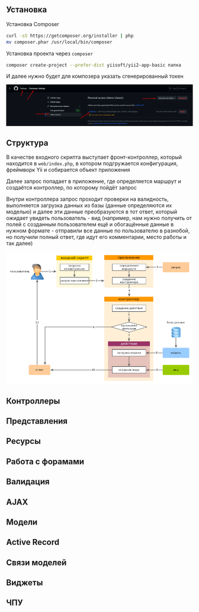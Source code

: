 

## Установка

Установка Composer

```bash
curl -sS https://getcomposer.org/installer | php
mv composer.phar /usr/local/bin/composer
```

Установка проекта через `composer`

```bash
composer create-project --prefer-dist yiisoft/yii2-app-basic папка
```

И далее нужно будет для композера указать сгенерированный токен

![](_png/Pasted%20image%2020230805105729.png)
## Структура

В качестве входного скрипта выступает фронт-контроллер, который находится в `web/index.php`, в котором подгружается конфигурация, фреймворк Yii и собирается объект приложения

Далее запрос попадает в приложение, где определяется маршрут и создаётся контроллер, по которому пойдёт запрос

Внутри контроллера запрос проходит проверки на валидность, выполняется загрузка данных из базы (данные определяются их моделью) и далее эти данные преобразуются в тот ответ, который ожидает увидеть пользователь - вид (например, нам нужно получить от полей с созданным пользователем ещё и обогащённые данные в нужном формате - отправили все данные по пользователю в разнобой, но получили полный ответ, где идут его комментарии, место работы и так далее)

![](_png/Pasted%20image%2020230805112857.png)

## Контроллеры



## Представления



## Ресурсы




## Работа с форамами




## Валидация










## AJAX







## Модели







## Active Record







## Связи моделей







## Виджеты







## ЧПУ
















